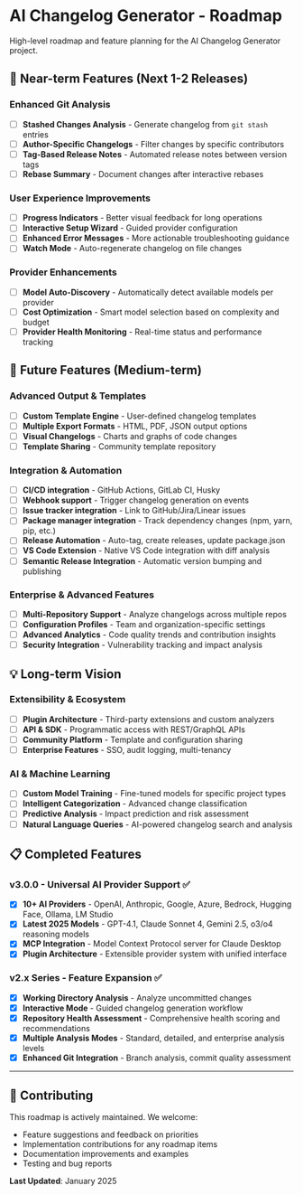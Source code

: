# AI Changelog Generator - Roadmap

High-level roadmap and feature planning for the AI Changelog Generator project.

## 🚀 **Near-term Features (Next 1-2 Releases)**

### Enhanced Git Analysis
- [ ] **Stashed Changes Analysis** - Generate changelog from `git stash` entries
- [ ] **Author-Specific Changelogs** - Filter changes by specific contributors
- [ ] **Tag-Based Release Notes** - Automated release notes between version tags
- [ ] **Rebase Summary** - Document changes after interactive rebases

### User Experience Improvements  
- [ ] **Progress Indicators** - Better visual feedback for long operations
- [ ] **Interactive Setup Wizard** - Guided provider configuration
- [ ] **Enhanced Error Messages** - More actionable troubleshooting guidance
- [ ] **Watch Mode** - Auto-regenerate changelog on file changes

### Provider Enhancements
- [ ] **Model Auto-Discovery** - Automatically detect available models per provider
- [ ] **Cost Optimization** - Smart model selection based on complexity and budget
- [ ] **Provider Health Monitoring** - Real-time status and performance tracking

## 🔮 **Future Features (Medium-term)**

### Advanced Output & Templates
- [ ] **Custom Template Engine** - User-defined changelog templates  
- [ ] **Multiple Export Formats** - HTML, PDF, JSON output options
- [ ] **Visual Changelogs** - Charts and graphs of code changes
- [ ] **Template Sharing** - Community template repository

### Integration & Automation
- [ ] **CI/CD integration** - GitHub Actions, GitLab CI, Husky
- [ ] **Webhook support** - Trigger changelog generation on events
- [ ] **Issue tracker integration** - Link to GitHub/Jira/Linear issues
- [ ] **Package manager integration** - Track dependency changes (npm, yarn, pip, etc.)
- [ ] **Release Automation** - Auto-tag, create releases, update package.json
- [ ] **VS Code Extension** - Native VS Code integration with diff analysis  
- [ ] **Semantic Release Integration** - Automatic version bumping and publishing

### Enterprise & Advanced Features
- [ ] **Multi-Repository Support** - Analyze changelogs across multiple repos
- [ ] **Configuration Profiles** - Team and organization-specific settings
- [ ] **Advanced Analytics** - Code quality trends and contribution insights
- [ ] **Security Integration** - Vulnerability tracking and impact analysis

## 💡 **Long-term Vision**

### Extensibility & Ecosystem
- [ ] **Plugin Architecture** - Third-party extensions and custom analyzers
- [ ] **API & SDK** - Programmatic access with REST/GraphQL APIs
- [ ] **Community Platform** - Template and configuration sharing
- [ ] **Enterprise Features** - SSO, audit logging, multi-tenancy

### AI & Machine Learning
- [ ] **Custom Model Training** - Fine-tuned models for specific project types
- [ ] **Intelligent Categorization** - Advanced change classification
- [ ] **Predictive Analysis** - Impact prediction and risk assessment
- [ ] **Natural Language Queries** - AI-powered changelog search and analysis

## 📋 **Completed Features**

### v3.0.0 - Universal AI Provider Support ✅
- [x] **10+ AI Providers** - OpenAI, Anthropic, Google, Azure, Bedrock, Hugging Face, Ollama, LM Studio
- [x] **Latest 2025 Models** - GPT-4.1, Claude Sonnet 4, Gemini 2.5, o3/o4 reasoning models
- [x] **MCP Integration** - Model Context Protocol server for Claude Desktop
- [x] **Plugin Architecture** - Extensible provider system with unified interface

### v2.x Series - Feature Expansion ✅  
- [x] **Working Directory Analysis** - Analyze uncommitted changes
- [x] **Interactive Mode** - Guided changelog generation workflow
- [x] **Repository Health Assessment** - Comprehensive health scoring and recommendations
- [x] **Multiple Analysis Modes** - Standard, detailed, and enterprise analysis levels
- [x] **Enhanced Git Integration** - Branch analysis, commit quality assessment

---

## 🤝 **Contributing**

This roadmap is actively maintained. We welcome:
- Feature suggestions and feedback on priorities
- Implementation contributions for any roadmap items
- Documentation improvements and examples
- Testing and bug reports

**Last Updated**: January 2025